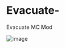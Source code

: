 # Evacuate-
Evacuate MC Mod

![image](https://github.com/user-attachments/assets/330aa42c-5084-4237-a218-5fca9065104b)
